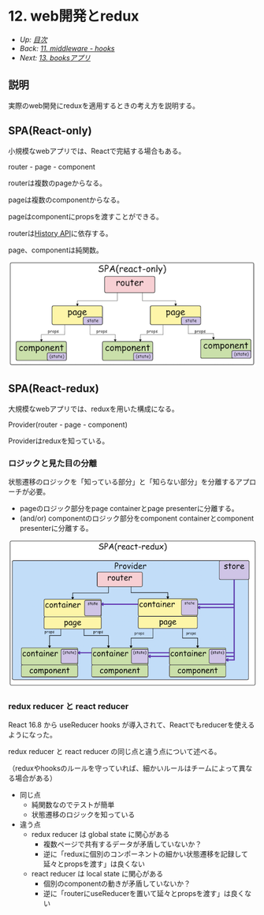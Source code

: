 # 12. web開発とredux

- *Up: [目次](../index.md)*
- *Back: [11. middleware - hooks](./11_middleware.md)*
- *Next: [13. booksアプリ](./13_books_app.md)*

## 説明

実際のweb開発にreduxを適用するときの考え方を説明する。

## SPA(React-only)

小規模なwebアプリでは、Reactで完結する場合もある。

router - page - component

routerは複数のpageからなる。

pageは複数のcomponentからなる。

pageはcomponentにpropsを渡すことができる。

routerは[History API](https://developer.mozilla.org/en-US/docs/Web/API/History_API)に依存する。

page、componentは純関数。

![](./spa_react_only.png)

## SPA(React-redux)

大規模なwebアプリでは、reduxを用いた構成になる。

Provider(router - page - component)

Providerはreduxを知っている。

### ロジックと見た目の分離

状態遷移のロジックを「知っている部分」と「知らない部分」を分離するアプローチが必要。

- pageのロジック部分をpage containerとpage presenterに分離する。
- (and/or) componentのロジック部分をcomponent containerとcomponent presenterに分離する。

![](./spa_react_redux.png)

### redux reducer と react reducer

React 16.8 から useReducer hooks が導入されて、Reactでもreducerを使えるようになった。

redux reducer と react reducer の同じ点と違う点について述べる。

（reduxやhooksのルールを守っていれば、細かいルールはチームによって異なる場合がある）

- 同じ点
  - 純関数なのでテストが簡単
  - 状態遷移のロジックを知っている
- 違う点
  - redux reducer は global state に関心がある
    - 複数ページで共有するデータが矛盾していないか？
    - 逆に「reduxに個別のコンポーネントの細かい状態遷移を記録して延々とpropsを渡す」は良くない
  - react reducer は local state に関心がある
    - 個別のcomponentの動きが矛盾していないか？
    - 逆に「routerにuseReducerを置いて延々とpropsを渡す」は良くない
